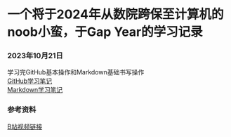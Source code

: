 # 一个将于2024年从数院跨保至计算机的noob小蛮，于Gap Year的学习记录

### 2023年10月21日
学习完GitHub基本操作和Markdown基础书写操作  
[GitHub学习笔记](/GitHub-Notes.md)  
[Markdown学习笔记](/Markdown-Notes.md)

### 参考资料
[B站视频链接](https://www.bilibili.com/video/BV1V54y1n7Wn/?share_source=copy_web&vd_source=de3781bf44c9af553019ed79ccd92886)

